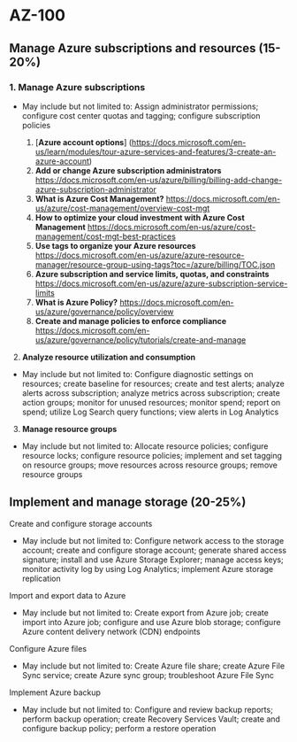 # AZ-100

## Manage Azure subscriptions and resources (15-20%)

### 1. **Manage Azure subscriptions**

* May include but not limited to: Assign administrator permissions; configure cost center quotas and tagging; configure subscription policies

  1. [**Azure account options**] (https://docs.microsoft.com/en-us/learn/modules/tour-azure-services-and-features/3-create-an-azure-account)
  1. **Add or change Azure subscription administrators** https://docs.microsoft.com/en-us/azure/billing/billing-add-change-azure-subscription-administrator
  1. **What is Azure Cost Management?** https://docs.microsoft.com/en-us/azure/cost-management/overview-cost-mgt
  1. **How to optimize your cloud investment with Azure Cost Management** https://docs.microsoft.com/en-us/azure/cost-management/cost-mgt-best-practices
  1. **Use tags to organize your Azure resources** https://docs.microsoft.com/en-us/azure/azure-resource-manager/resource-group-using-tags?toc=/azure/billing/TOC.json
  1. **Azure subscription and service limits, quotas, and constraints** https://docs.microsoft.com/en-us/azure/azure-subscription-service-limits
  1. **What is Azure Policy?** https://docs.microsoft.com/en-us/azure/governance/policy/overview
  1. **Create and manage policies to enforce compliance** https://docs.microsoft.com/en-us/azure/governance/policy/tutorials/create-and-manage
  

2. **Analyze resource utilization and consumption**

* May include but not limited to: Configure diagnostic settings on resources; create baseline for resources; create and test alerts; analyze alerts across subscription; analyze metrics across subscription; create action groups; monitor for unused resources; monitor spend; report on spend; utilize Log Search query functions; view alerts in Log Analytics

3. **Manage resource groups**

* May include but not limited to: Allocate resource policies; configure resource locks; configure resource policies; implement and set tagging on resource groups; move resources across resource groups; remove resource groups

## Implement and manage storage (20-25%)

Create and configure storage accounts

* May include but not limited to: Configure network access to the storage account; create and configure storage account; generate shared access signature; install and use Azure Storage Explorer; manage access keys; monitor activity log by using Log Analytics; implement Azure storage replication

Import and export data to Azure
* May include but not limited to: Create export from Azure job; create import into Azure job; configure and use Azure blob storage; configure Azure content delivery network (CDN) endpoints

Configure Azure files
* May include but not limited to: Create Azure file share; create Azure File Sync service; create Azure sync group; troubleshoot Azure File Sync

Implement Azure backup
* May include but not limited to: Configure and review backup reports; perform backup operation; create Recovery Services Vault; create and configure backup policy; perform a restore operation
